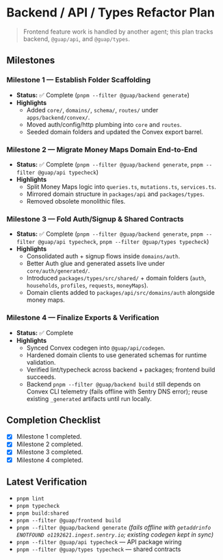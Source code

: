 # Backend / API / Types Refactor Plan

> Frontend feature work is handled by another agent; this plan tracks backend, `@guap/api`, and `@guap/types`.

## Milestones

### Milestone 1 — Establish Folder Scaffolding
- **Status:** ✅ Complete (`pnpm --filter @guap/backend generate`)
- **Highlights**
  - Added `core/`, `domains/`, `schema/`, `routes/` under `apps/backend/convex/`.
  - Moved auth/config/http plumbing into `core` and `routes`.
  - Seeded domain folders and updated the Convex export barrel.

### Milestone 2 — Migrate Money Maps Domain End-to-End
- **Status:** ✅ Complete (`pnpm --filter @guap/backend generate`, `pnpm --filter @guap/api typecheck`)
- **Highlights**
  - Split Money Maps logic into `queries.ts`, `mutations.ts`, `services.ts`.
  - Mirrored domain structure in `packages/api` and `packages/types`.
  - Removed obsolete monolithic files.

### Milestone 3 — Fold Auth/Signup & Shared Contracts
- **Status:** ✅ Complete (`pnpm --filter @guap/backend generate`, `pnpm --filter @guap/api typecheck`, `pnpm --filter @guap/types typecheck`)
- **Highlights**
  - Consolidated auth + signup flows inside `domains/auth`.
  - Better Auth glue and generated assets live under `core/auth/generated/`.
  - Introduced `packages/types/src/shared/` + domain folders (`auth`, `households`, `profiles`, `requests`, `moneyMaps`).
  - Domain clients added to `packages/api/src/domains/auth` alongside money maps.

### Milestone 4 — Finalize Exports & Verification
- **Status:** ✅ Complete
- **Highlights**
  - Synced Convex codegen into `@guap/api/codegen`.
  - Hardened domain clients to use generated schemas for runtime validation.
  - Verified lint/typecheck across backend + packages; frontend build succeeds.
  - Backend `pnpm --filter @guap/backend build` still depends on Convex CLI telemetry (fails offline with Sentry DNS error); reuse existing `_generated` artifacts until run locally.

## Completion Checklist
- [x] Milestone 1 completed.
- [x] Milestone 2 completed.
- [x] Milestone 3 completed.
- [x] Milestone 4 completed.

## Latest Verification
- `pnpm lint`
- `pnpm typecheck`
- `pnpm build:shared`
- `pnpm --filter @guap/frontend build`
- `pnpm --filter @guap/backend generate` *(fails offline with `getaddrinfo ENOTFOUND o1192621.ingest.sentry.io`; existing codegen kept in sync)*
- `pnpm --filter @guap/api typecheck` — API package wiring
- `pnpm --filter @guap/types typecheck` — shared contracts
